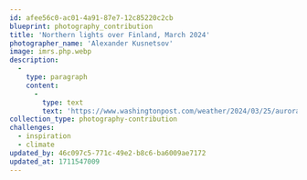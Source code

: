 ```yaml
---
id: afee56c0-ac01-4a91-87e7-12c85220c2cb
blueprint: photography_contribution
title: 'Northern lights over Finland, March 2024'
photographer_name: 'Alexander Kusnetsov'
image: imrs.php.webp
description:
  -
    type: paragraph
    content:
      -
        type: text
        text: 'https://www.washingtonpost.com/weather/2024/03/25/aurora-fast-solar-storm-europe/?utm_campaign=wp_the_optimist&utm_medium=email&utm_source=newsletter&wpisrc=nl_optimist&carta-'
collection_type: photography-contribution
challenges:
  - inspiration
  - climate
updated_by: 46c097c5-771c-49e2-b8c6-ba6009ae7172
updated_at: 1711547009
---
```

